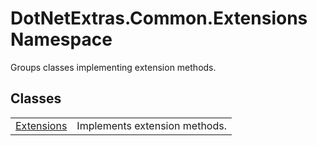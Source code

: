 # DotNetExtras.Common.Extensions Namespace


Groups classes implementing extension methods.



## Classes
<table>
<tr>
<td><a href="cd9aff4b-4a32-a8a4-5f57-e5fc9dbf4b67.md">Extensions</a></td>
<td>Implements extension methods.</td></tr>
</table>